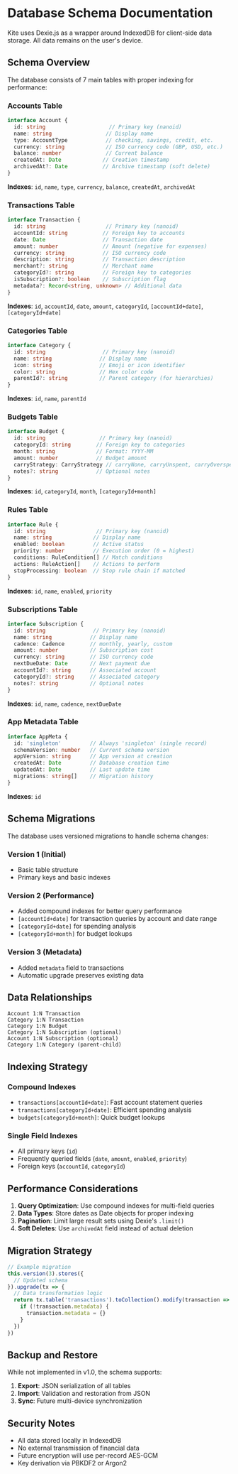 # Database Schema Documentation

Kite uses Dexie.js as a wrapper around IndexedDB for client-side data storage. All data remains on the user's device.

## Schema Overview

The database consists of 7 main tables with proper indexing for performance:

### Accounts Table
```typescript
interface Account {
  id: string                    // Primary key (nanoid)
  name: string                 // Display name
  type: AccountType            // checking, savings, credit, etc.
  currency: string             // ISO currency code (GBP, USD, etc.)
  balance: number              // Current balance
  createdAt: Date             // Creation timestamp
  archivedAt?: Date           // Archive timestamp (soft delete)
}
```

**Indexes**: `id`, `name`, `type`, `currency`, `balance`, `createdAt`, `archivedAt`

### Transactions Table
```typescript
interface Transaction {
  id: string                   // Primary key (nanoid)
  accountId: string           // Foreign key to accounts
  date: Date                  // Transaction date
  amount: number              // Amount (negative for expenses)
  currency: string            // ISO currency code
  description: string         // Transaction description
  merchant?: string           // Merchant name
  categoryId?: string         // Foreign key to categories
  isSubscription?: boolean    // Subscription flag
  metadata?: Record<string, unknown> // Additional data
}
```

**Indexes**: `id`, `accountId`, `date`, `amount`, `categoryId`, `[accountId+date]`, `[categoryId+date]`

### Categories Table
```typescript
interface Category {
  id: string                  // Primary key (nanoid)
  name: string               // Display name
  icon: string               // Emoji or icon identifier
  color: string              // Hex color code
  parentId?: string          // Parent category (for hierarchies)
}
```

**Indexes**: `id`, `name`, `parentId`

### Budgets Table
```typescript
interface Budget {
  id: string                 // Primary key (nanoid)
  categoryId: string        // Foreign key to categories
  month: string             // Format: YYYY-MM
  amount: number            // Budget amount
  carryStrategy: CarryStrategy // carryNone, carryUnspent, carryOverspend
  notes?: string            // Optional notes
}
```

**Indexes**: `id`, `categoryId`, `month`, `[categoryId+month]`

### Rules Table
```typescript
interface Rule {
  id: string                // Primary key (nanoid)
  name: string             // Display name
  enabled: boolean         // Active status
  priority: number         // Execution order (0 = highest)
  conditions: RuleCondition[] // Match conditions
  actions: RuleAction[]    // Actions to perform
  stopProcessing: boolean  // Stop rule chain if matched
}
```

**Indexes**: `id`, `name`, `enabled`, `priority`

### Subscriptions Table
```typescript
interface Subscription {
  id: string               // Primary key (nanoid)
  name: string            // Display name
  cadence: Cadence        // monthly, yearly, custom
  amount: number          // Subscription cost
  currency: string        // ISO currency code
  nextDueDate: Date       // Next payment due
  accountId?: string      // Associated account
  categoryId?: string     // Associated category
  notes?: string          // Optional notes
}
```

**Indexes**: `id`, `name`, `cadence`, `nextDueDate`

### App Metadata Table
```typescript
interface AppMeta {
  id: 'singleton'         // Always 'singleton' (single record)
  schemaVersion: number   // Current schema version
  appVersion: string      // App version at creation
  createdAt: Date         // Database creation time
  updatedAt: Date         // Last update time
  migrations: string[]    // Migration history
}
```

**Indexes**: `id`

## Schema Migrations

The database uses versioned migrations to handle schema changes:

### Version 1 (Initial)
- Basic table structure
- Primary keys and basic indexes

### Version 2 (Performance)
- Added compound indexes for better query performance
- `[accountId+date]` for transaction queries by account and date range
- `[categoryId+date]` for spending analysis
- `[categoryId+month]` for budget lookups

### Version 3 (Metadata)
- Added `metadata` field to transactions
- Automatic upgrade preserves existing data

## Data Relationships

```
Account 1:N Transaction
Category 1:N Transaction
Category 1:N Budget
Category 1:N Subscription (optional)
Account 1:N Subscription (optional)
Category 1:N Category (parent-child)
```

## Indexing Strategy

### Compound Indexes
- `transactions[accountId+date]`: Fast account statement queries
- `transactions[categoryId+date]`: Efficient spending analysis
- `budgets[categoryId+month]`: Quick budget lookups

### Single Field Indexes
- All primary keys (`id`)
- Frequently queried fields (`date`, `amount`, `enabled`, `priority`)
- Foreign keys (`accountId`, `categoryId`)

## Performance Considerations

1. **Query Optimization**: Use compound indexes for multi-field queries
2. **Data Types**: Store dates as Date objects for proper indexing
3. **Pagination**: Limit large result sets using Dexie's `.limit()`
4. **Soft Deletes**: Use `archivedAt` field instead of actual deletion

## Migration Strategy

```typescript
// Example migration
this.version(3).stores({
  // Updated schema
}).upgrade(tx => {
  // Data transformation logic
  return tx.table('transactions').toCollection().modify(transaction => {
    if (!transaction.metadata) {
      transaction.metadata = {}
    }
  })
})
```

## Backup and Restore

While not implemented in v1.0, the schema supports:

1. **Export**: JSON serialization of all tables
2. **Import**: Validation and restoration from JSON
3. **Sync**: Future multi-device synchronization

## Security Notes

- All data stored locally in IndexedDB
- No external transmission of financial data
- Future encryption will use per-record AES-GCM
- Key derivation via PBKDF2 or Argon2